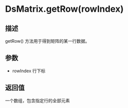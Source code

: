 # DsMatrix.getRow(rowIndex)

## 描述

getRow() 方法用于得到矩阵的某一行数据。

## 参数

- rowIndex
  行下标

## 返回值

一个数组，包含指定行的全部元素
